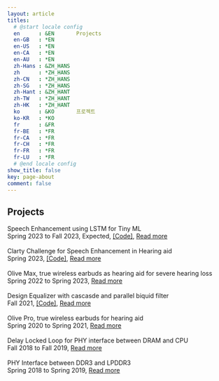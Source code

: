 ```yaml
---
layout: article
titles:
  # @start locale config
  en      : &EN       Projects
  en-GB   : *EN
  en-US   : *EN
  en-CA   : *EN
  en-AU   : *EN
  zh-Hans : &ZH_HANS
  zh      : *ZH_HANS
  zh-CN   : *ZH_HANS
  zh-SG   : *ZH_HANS
  zh-Hant : &ZH_HANT
  zh-TW   : *ZH_HANT
  zh-HK   : *ZH_HANT
  ko      : &KO       프로젝트
  ko-KR   : *KO
  fr      : &FR
  fr-BE   : *FR
  fr-CA   : *FR
  fr-CH   : *FR
  fr-FR   : *FR
  fr-LU   : *FR
  # @end locale config
show_title: false
key: page-about
comment: false
---
```

## Projects
<div class="about__project__font">
  <div class="project__font">
    Speech Enhancement using LSTM for Tiny ML <br>
    <div class="duration__font">
      Spring 2023 to Fall 2023, Expected, <a href="https://github.com/ooshyun/Speech-Enhancement-TF">[Code]</a>, <a href="{% link _posts/projects/2022-11-13-speech-enhancement-tinyml.md %}">Read more</a> <br> 
    </div>
  </div>
  <br>
  <div class="project__font">
    Clarty Challenge for Speech Enhancement in Hearing aid <br>
    <div class="duration__font">
      Spring 2023, <a href="https://github.com/ooshyun/ClarityChallenge2023">[Code]</a>, <a href="{% link _posts/projects/2023-04-04-speech-enhancement-ha.md %}">Read more</a> <br> 
    </div>
  </div>
  <br>
  <div class="project__font">
    Olive Max, true wireless earbuds as hearing aid for severe hearing loss <br>
    <div class="duration__font">
      Spring 2022 to Spring 2023, <a href="{% link _posts/projects/2021-04-13-olive-pro-max-tws.md %}">Read more</a>
      <br>
    </div>
  </div>
  <br>
  <div class="project__font">
    Design Equalizer with cascasde and parallel biquid filter <br>
    <div class="duration__font">
      Fall 2021, <a href="https://github.com/ooshyun/FilterDesign">[Code]</a>, <a href="{% link _posts/projects/2021-12-20-equalizer.md %}">Read more</a> <br>
    </div> 
  </div>  
  <br>
  <div class="project__font">
    Olive Pro, true wireless earbuds for hearing aid <br>
    <div class="duration__font">
      Spring 2020 to Spring 2021, <a href="{% link _posts/projects/2021-04-13-olive-pro-max-tws.md %}">Read more</a> <br>
    </div>
  </div>  
  <br>
  <div class="project__font">
    Delay Locked Loop for PHY interface between DRAM and CPU <br>
    <div class="duration__font">
      Fall 2018 to Fall 2019, <a href="{% link _posts/projects/2019-09-19-delay-locked-loop.md %}">Read more</a> <br>
    </div>
  </div>
  <br>
  <div class="project__font">
    PHY Interface between DDR3 and LPDDR3 <br>
    <div class="duration__font">
      Spring 2018 to Spring 2019, <a href="{% link _posts/projects/2018-09-10-phy-interface.md %}">Read more</a> <br>
    </div>
  </div>
</div>
